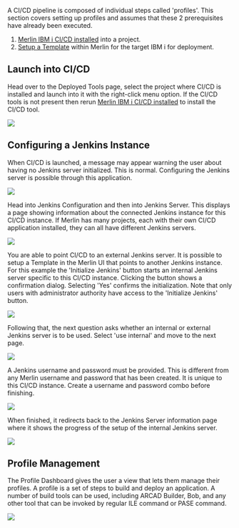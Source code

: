 A CI/CD pipeline is composed of individual steps called 'profiles'.  This section covers setting up profiles and assumes that these 2 prerequisites have already been executed.

1. [Merlin IBM i CI/CD installed](../appinstall.md) into a project.
2. [Setup a Template](../configuration.md) within Merlin for the target IBM i for deployment.

## Launch into CI/CD

Head over to the Deployed Tools page, select the project where CI/CD is installed and launch into it with the right-click menu option.  If the CI/CD tools is not present then rerun [Merlin IBM i CI/CD installed](../appinstall.md) to install the CI/CD tool.

![](../../images/cicd/cicd-1.png)

## Configuring a Jenkins Instance

When CI/CD is launched, a message may appear warning the user about having no Jenkins server initialized. This is normal. Configuring the Jenkins server is possible through this application.

![](../../images/cicd/cicd-2.png)

Head into Jenkins Configuration and then into Jenkins Server. This displays a page showing information about the connected Jenkins instance for this CI/CD instance. If Merlin has many projects, each with their own CI/CD application installed, they can all have different Jenkins servers.

![](../../images/cicd/cicd-3.png)

You are able to point CI/CD to an external Jenkins server. It is possible to setup a Template in the Merlin UI that points to another Jenkins instance. For this example the 'Initialize Jenkins' button starts an internal Jenkins server specific to this CI/CD instance. Clicking the button shows a confirmation dialog. Selecting 'Yes'  confirms the initialization.  Note that only users with administrator authority have access to the 'Initialize Jenkins' button.

![](../../images/cicd/cicd-4.png)

Following that, the next question asks whether an internal or external Jenkins server is to be used. Select 'use internal' and move to the next page.

![](../../images/cicd/cicd-5.png)

A Jenkins username and password must be provided. This is different from any Merlin username and password that has been created. It is unique to this CI/CD instance. Create a username and password combo before finishing.

![](../../images/cicd/cicd-6.png)

When finished, it redirects back to the Jenkins Server information page where it shows the progress of the setup of the internal Jenkins server.

![](../../images/cicd/cicd-7.png)

## Profile Management

The Profile Dashboard gives the user a view that lets them manage their profiles. A profile is a set of steps to build and deploy an application. A number of build tools can be used, including ARCAD Builder, Bob, and any other tool that can be invoked by regular ILE command or PASE command.

![](../../images/cicd/cicd-8.png)